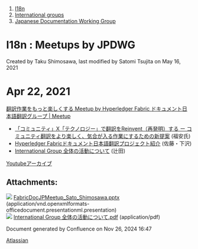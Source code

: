 1. [I18n](index.html)
2. [International groups](International-groups_22970373.html)
3. [Japanese Documentation Working Group](Japanese-Documentation-Working-Group_22970444.html)

# I18n : Meetups by JPDWG

Created by Taku Shimosawa, last modified by Satomi Tsujita on May 16, 2021

# Apr 22, 2021

[翻訳作業をもっと楽しくする Meetup by Hyperledger Fabric ドキュメント日本語翻訳グループ | Meetup](https://www.meetup.com/ja-JP/Collaborative-Translation-Meetup/events/277408780/)

- [「コミュニティ」X「テクノロジー」で翻訳をReinvent（再発明）する ー コミュニティ翻訳をより楽しく、気合が入る作業にするための新提案](https://speakerdeck.com/lfj/komiyunitei-x-tekufalserozi-defan-yi-woreinvent-zai-fa-ming-suru-komiyuniteifan-yi-woyorile-siku-qi-he-garu-ruzuo-ye-nisurutamefalsexin-ti-an) (福安氏)
- [Hyperledger Fabricドキュメント日本語翻訳プロジェクト紹介](attachments/22970764/22971513.pptx) (佐藤・下沢)
- [International Group 全体の活動について](attachments/22970764/22971516.pdf) (辻田)

[Youtubeアーカイブ](https://www.youtube.com/watch?v=a6Ks8TBmWpM)

## Attachments:

![](images/icons/bullet_blue.gif) [FabricDocJPMeetup\_Sato\_Shimosawa.pptx](attachments/22970764/22971513.pptx) (application/vnd.openxmlformats-officedocument.presentationml.presentation)  
![](images/icons/bullet_blue.gif) [International Group 全体の活動について.pdf](attachments/22970764/22971516.pdf) (application/pdf)

Document generated by Confluence on Nov 26, 2024 16:47

[Atlassian](http://www.atlassian.com/)
